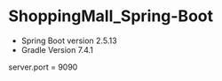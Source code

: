 # ShoppingMall_Spring-Boot

* Spring Boot version 2.5.13
* Gradle Version 7.4.1

server.port = 9090
